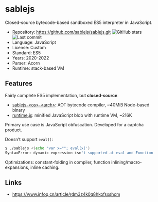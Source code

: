 # sablejs

Closed-source bytecode-based sandboxed ES5 interpreter in JavaScript.

* Repository: https://github.com/sablejs/sablejs.git <img src="https://img.shields.io/github/stars/sablejs/sablejs?label=&style=flat-square" alt="GitHub stars" title="GitHub stars"><img src="https://img.shields.io/github/last-commit/sablejs/sablejs?label=&style=flat-square" alt="Last commit" title="Last commit">
* Language:   JavaScript
* License:    Custom
* Standard:   ES5
* Years:      2020-2022
* Parser:     Acorn
* Runtime:    stack-based VM

## Features

Fairly complete ES5 implementation, but **closed-source**:
* [sablejs-\<os\>-\<arch\>](https://github.com/sablejs/sablejs/releases/tag/v1.1.0):
  AOT bytecode compiler, ~40MiB Node-based binary
* [runtime.js](https://raw.githubusercontent.com/sablejs/sablejs/refs/heads/master/runtime.js):
  minified JavaScript blob with runtime VM, ~216K

Primary use case is JavaScript obfuscation. Developed for a captcha product.

Doesn't support `eval()`:
```sh
$ ./sablejs <(echo 'var x=""; eval(x)')
SyntaxError: dynamic expression isn't supported at eval and Function
```

Optimizations: constant-folding in compiler, function inlining/macro-expansions,
inline caching.

## Links

* https://www.infoq.cn/article/rdm3z4k0q8hkofsxshcm
